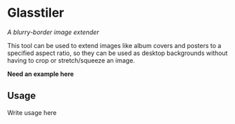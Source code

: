 # Glasstiler
*A blurry-border image extender*

This tool can be used to extend images like album covers and posters to a specified aspect ratio, so they can be used as desktop backgrounds without having to crop or stretch/squeeze an image.

**Need an example here**

## Usage

Write usage here
